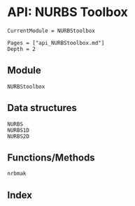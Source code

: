 # API: NURBS Toolbox

```@meta
CurrentModule = NURBStoolbox
```

```@contents
Pages = ["api_NURBStoolbox.md"]
Depth = 2
```

## Module

```@docs
NURBStoolbox
```

## Data structures

```@docs
NURBS
NURBS1D
NURBS2D
```

## Functions/Methods

```@docs
nrbmak
```

## Index

```@index
```
